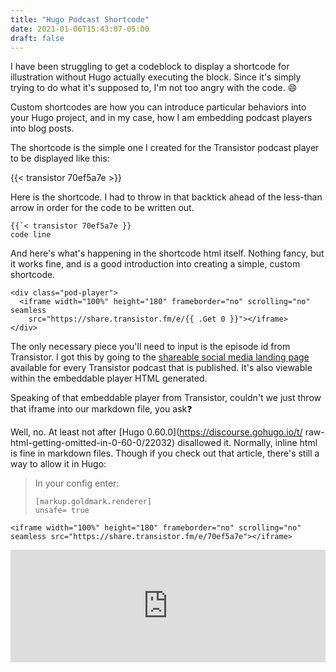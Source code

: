 ```yaml
---
title: "Hugo Podcast Shortcode"
date: 2021-01-06T15:43:07-05:00
draft: false
---
```

I have been struggling to get a codeblock to display a shortcode for illustration without Hugo actually executing the block. Since it's simply trying to do what it's supposed to, I'm not too angry with the code. :smile:

Custom shortcodes are how you can introduce particular behaviors into your Hugo project, and in my case, how I am embedding podcast players into blog posts.

The shortcode is the simple one I created for the Transistor podcast player to be displayed like this:

{{< transistor 70ef5a7e >}}

 Here is the shortcode. I had to throw in that backtick ahead of the less-than arrow in order for the code to be written out.

    {{`< transistor 70ef5a7e }}
    code line

And here's what's happening in the shortcode html itself. Nothing fancy, but it works fine, and is a good introduction into creating a simple, custom shortcode.

    <div class="pod-player">
      <iframe width="100%" height="180" frameborder="no" scrolling="no" seamless
        src="https://share.transistor.fm/e/{{ .Get 0 }}"></iframe>
    </div>

The only necessary piece you'll need to input is the episode id from Transistor. I got this by going to the [shareable social media landing page](https://share.transistor.fm/s/70ef5a7e) available for every Transistor podcast that is published. It's also viewable within the embeddable player HTML generated.

Speaking of that embeddable player from Transistor, couldn't we just throw that iframe into our markdown file, you ask:question:

Well, no. At least not after [Hugo 0.60.0](https://discourse.gohugo.io/t/ raw-html-getting-omitted-in-0-60-0/22032) disallowed it. Normally, inline html is fine in markdown files. Though if you check out that article, there's still a way to allow it in Hugo:

>In your config enter:
>
>     [markup.goldmark.renderer]
>     unsafe= true

    <iframe width="100%" height="180" frameborder="no" scrolling="no" seamless src="https://share.transistor.fm/e/70ef5a7e"></iframe>

<iframe width="100%" height="180" frameborder="no" scrolling="no" seamless src="https://share.transistor.fm/e/70ef5a7e"></iframe>